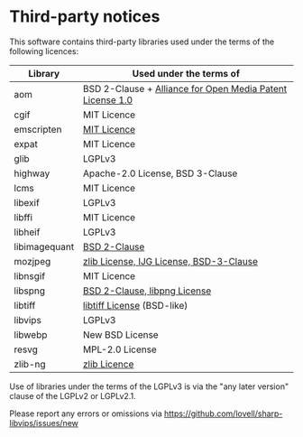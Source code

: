 # Third-party notices

This software contains third-party libraries
used under the terms of the following licences:

| Library       | Used under the terms of                                                                                   |
|---------------|-----------------------------------------------------------------------------------------------------------|
| aom           | BSD 2-Clause + [Alliance for Open Media Patent License 1.0](https://aomedia.org/license/patent-license/)  |
| cgif          | MIT Licence                                                                                               |
| emscripten    | [MIT Licence](https://github.com/emscripten-core/emscripten/blob/main/LICENSE)                            |
| expat         | MIT Licence                                                                                               |
| glib          | LGPLv3                                                                                                    |
| highway       | Apache-2.0 License, BSD 3-Clause                                                                          |
| lcms          | MIT Licence                                                                                               |
| libexif       | LGPLv3                                                                                                    |
| libffi        | MIT Licence                                                                                               |
| libheif       | LGPLv3                                                                                                    |
| libimagequant | [BSD 2-Clause](https://github.com/lovell/libimagequant/blob/main/COPYRIGHT)                               |
| mozjpeg       | [zlib License, IJG License, BSD-3-Clause](https://github.com/mozilla/mozjpeg/blob/master/LICENSE.md)      |
| libnsgif      | MIT Licence                                                                                               |
| libspng       | [BSD 2-Clause, libpng License](https://github.com/randy408/libspng/blob/master/LICENSE)                   |
| libtiff       | [libtiff License](https://gitlab.com/libtiff/libtiff/blob/master/LICENSE.md) (BSD-like)                   |
| libvips       | LGPLv3                                                                                                    |
| libwebp       | New BSD License                                                                                           |
| resvg         | MPL-2.0 License                                                                                           |
| zlib-ng       | [zlib Licence](https://github.com/zlib-ng/zlib-ng/blob/develop/LICENSE.md)                                |

Use of libraries under the terms of the LGPLv3 is via the
"any later version" clause of the LGPLv2 or LGPLv2.1.

Please report any errors or omissions via
https://github.com/lovell/sharp-libvips/issues/new
